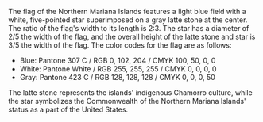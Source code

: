 The flag of the Northern Mariana Islands features a light blue field with a white, five-pointed star superimposed on a gray latte stone at the center. The ratio of the flag's width to its length is 2:3. The star has a diameter of 2/5 the width of the flag, and the overall height of the latte stone and star is 3/5 the width of the flag. The color codes for the flag are as follows: 
- Blue: Pantone 307 C / RGB 0, 102, 204 / CMYK 100, 50, 0, 0
- White: Pantone White / RGB 255, 255, 255 / CMYK 0, 0, 0, 0
- Gray: Pantone 423 C / RGB 128, 128, 128 / CMYK 0, 0, 0, 50 

The latte stone represents the islands' indigenous Chamorro culture, while the star symbolizes the Commonwealth of the Northern Mariana Islands' status as a part of the United States.
